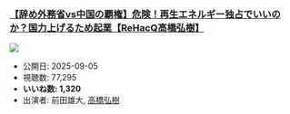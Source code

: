 ### [【辞め外務省vs中国の覇権】危険！再生エネルギー独占でいいのか？国力上げるため起業【ReHacQ高橋弘樹】](https://www.youtube.com/watch?v=p2jDfLSd2P0)
[![](https://img.youtube.com/vi/p2jDfLSd2P0/hqdefault.jpg)](https://www.youtube.com/watch?v=p2jDfLSd2P0)
-   公開日: 2025-09-05
-   視聴数: 77,295
-   **いいね数: 1,320**
-   出演者: 前田雄大, [高橋弘樹](/rehacq_fan/people/高橋弘樹 "wikilink")
